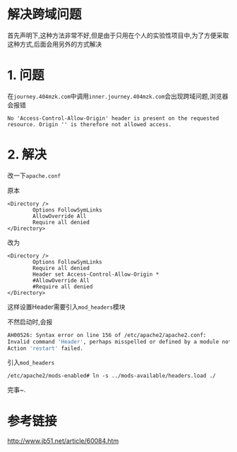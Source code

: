 # 解决跨域问题

首先声明下,这种方法非常不好,但是由于只用在个人的实验性项目中,为了方便采取这种方式,后面会用另外的方式解决

# 1. 问题

在`journey.404mzk.com`中调用`inner.journey.404mzk.com`会出现跨域问题,浏览器会报错

`No 'Access-Control-Allow-Origin' header is present on the requested resource. Origin '' is therefore not allowed access.`

# 2. 解决

改一下`apache.conf`

原本

```
<Directory />
        Options FollowSymLinks
        AllowOverride All
        Require all denied
</Directory>
```

改为

```
<Directory />
        Options FollowSymLinks
        Require all denied
        Header set Access-Control-Allow-Origin *
        #AllowOverride All
        #Require all denied
</Directory>
```

这样设置Header需要引入`mod_headers`模块

不然启动时,会报

```bash
AH00526: Syntax error on line 156 of /etc/apache2/apache2.conf:
Invalid command 'Header', perhaps misspelled or defined by a module not included in the server configuration
Action 'restart' failed.
```

引入`mod_headers`

`/etc/apache2/mods-enabled# ln -s ../mods-available/headers.load ./`

完事~.

# 参考链接

<http://www.jb51.net/article/60084.htm>